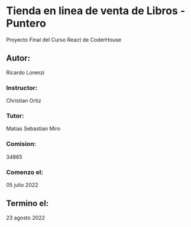 # Tienda en linea de venta de Libros - Puntero

Proyecto Final del Curso React de CoderHouse

## Autor:

Ricardo Lorenzi

### Instructor:

Christian Ortiz

### Tutor:

Matias Sebastian Miro

### Comision:

34865

### Comenzo el:

05 julio 2022

## Termino el:

23 agosto 2022
